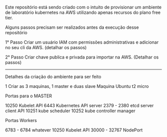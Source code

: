 Este repositório está sendo criado com o intuito de provisionar um ambiente de laboratório kubernetes na AWS utilizando apenas recursos do plano free tier.

Alguns passos precisam ser realizados antes da execução desse repositório

1° Passo
Criar um usuário IAM com permissões administrativas e adicionar no seu cli da AWS. (detalhar os passos)

2° Passo
Criar chave publica e privada para importar na AWS. (Detalhar os passos)


------------------------------------------------------

Detalhes da criação do ambiente para ser feito

1 Criar as 3 maquinas, 1 master e duas slave
Maquina Ubuntu t2 micro

Portas para o MASTER

10250 Kubelet API
6443  Kubernetes API server
2379 - 2380 etcd server client API
10251 kube scheduler
10252 kube controller manager

Portas Workers

6783 - 6784 whatever
10250 Kubelet API
30000 - 32767 NodePort
